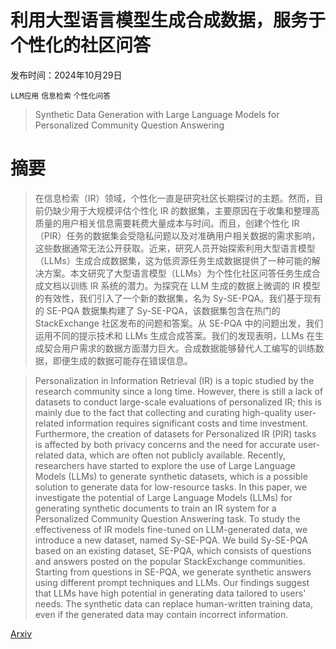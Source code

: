 # 利用大型语言模型生成合成数据，服务于个性化的社区问答

发布时间：2024年10月29日

`LLM应用` `信息检索` `个性化问答`

> Synthetic Data Generation with Large Language Models for Personalized Community Question Answering

# 摘要

> 在信息检索（IR）领域，个性化一直是研究社区长期探讨的主题。然而，目前仍缺少用于大规模评估个性化 IR 的数据集，主要原因在于收集和整理高质量的用户相关信息需要耗费大量成本与时间。而且，创建个性化 IR（PIR）任务的数据集会受隐私问题以及对准确用户相关数据的需求影响，这些数据通常无法公开获取。近来，研究人员开始探索利用大型语言模型（LLMs）生成合成数据集，这为低资源任务生成数据提供了一种可能的解决方案。本文研究了大型语言模型（LLMs）为个性化社区问答任务生成合成文档以训练 IR 系统的潜力。为探究在 LLM 生成的数据上微调的 IR 模型的有效性，我们引入了一个新的数据集，名为 Sy-SE-PQA。我们基于现有的 SE-PQA 数据集构建了 Sy-SE-PQA，该数据集包含在热门的 StackExchange 社区发布的问题和答案。从 SE-PQA 中的问题出发，我们运用不同的提示技术和 LLMs 生成合成答案。我们的发现表明，LLMs 在生成契合用户需求的数据方面潜力巨大。合成数据能够替代人工编写的训练数据，即便生成的数据可能存在错误信息。

> Personalization in Information Retrieval (IR) is a topic studied by the research community since a long time. However, there is still a lack of datasets to conduct large-scale evaluations of personalized IR; this is mainly due to the fact that collecting and curating high-quality user-related information requires significant costs and time investment. Furthermore, the creation of datasets for Personalized IR (PIR) tasks is affected by both privacy concerns and the need for accurate user-related data, which are often not publicly available. Recently, researchers have started to explore the use of Large Language Models (LLMs) to generate synthetic datasets, which is a possible solution to generate data for low-resource tasks. In this paper, we investigate the potential of Large Language Models (LLMs) for generating synthetic documents to train an IR system for a Personalized Community Question Answering task. To study the effectiveness of IR models fine-tuned on LLM-generated data, we introduce a new dataset, named Sy-SE-PQA. We build Sy-SE-PQA based on an existing dataset, SE-PQA, which consists of questions and answers posted on the popular StackExchange communities. Starting from questions in SE-PQA, we generate synthetic answers using different prompt techniques and LLMs. Our findings suggest that LLMs have high potential in generating data tailored to users' needs. The synthetic data can replace human-written training data, even if the generated data may contain incorrect information.

[Arxiv](https://arxiv.org/abs/2410.22182)